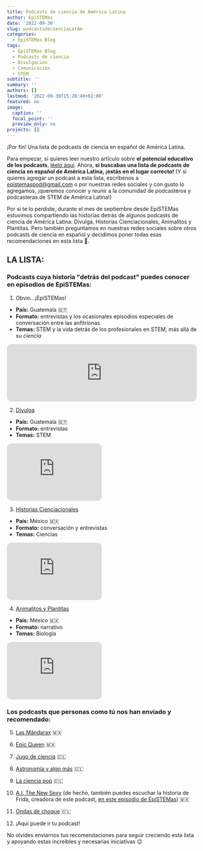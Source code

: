 ```yaml
---
title: Podcasts de ciencia de América Latina
author: EpiSTEMas
date: '2022-09-30'
slug: podcastsdecienciaLatAm
categories:
  - EpiSTEMas Blog
tags:
  - EpiSTEMas Blog
  - Podcasts de ciencia
  - Divulgación
  - Comunicación
  - STEM
subtitle: ''
summary: ''
authors: []
lastmod: '2022-09-30T15:20:40+02:00'
featured: no
image:
  caption: ''
  focal_point: ''
  preview_only: no
projects: []
---
```


¡Por fin! Una lista de podcasts de ciencia en español de América Latina. 

Para empezar, si quieres leer nuestro artículo sobre **el potencial educativo de los podcasts**, [léelo aquí](https://www.epistemas.com/post/potencial_podcasts_de_ciencia_en_espanol/). Ahora, **si buscabas una lista de podcasts de ciencia en español de América Latina, ¡estás en el lugar correcto!** (Y si quieres agregar un podcast a esta lista, escríbenos a epistemaspod@gmail.com o por nuestras redes sociales y con gusto lo agregamos, ¡queremos conocer y reunir a la comunidad de podcasteros y podcasteras de STEM de América Latina!)

Por si te lo perdiste, durante el mes de septiembre desde EpiSTEMas estuvimos compartiendo las historias detrás de algunos podcasts de ciencia de América Latina: Divulga, Historias Cienciacionales, Animalitos y Plantitas. Pero también preguntamos en nuestras redes sociales sobre otros podcasts de ciencia en español y decidimos poner todas esas recomendaciones en esta lista 🎉. 

## **LA LISTA:**
### Podcasts cuya historia "detrás del podcast" puedes conocer en episodios de EpiSTEMas:

1. Obvio...¡EpiSTEMas!
  + **País:** Guatemala 🇬🇹 
  + **Formato:** entrevistas y los ocasionales episodios especiales de conversación entre las anfitrionas
  + **Temas:** STEM y la vida detrás de los profesionales en STEM, más allá de *su ciencia*
  
<iframe style="border-radius:12px" src="https://open.spotify.com/embed/episode/30VFz9wUtAY5ohwJZoFge4?utm_source=generator&theme=0" width="100%" height="152" frameBorder="0" allowfullscreen="" allow="autoplay; clipboard-write; encrypted-media; fullscreen; picture-in-picture" loading="lazy"></iframe>


2. [Divulga](https://www.epistemas.com/post/e73davidmoralesrodas/)
  + **País:** Guatemala 🇬🇹
  + **Formato:** entrevistas
  + **Temas:** STEM
  
<iframe style="border-radius:12px" src="https://open.spotify.com/embed/episode/5BLZWTHUGwpX8goaxw4fdJ?utm_source=generator&theme=0" width="50%" height="152" frameBorder="0" allowfullscreen="" allow="autoplay; clipboard-write; encrypted-media; fullscreen; picture-in-picture" loading="lazy"></iframe>


3. [Historias Cienciacionales](https://www.epistemas.com/post/e74historiascienciacionales/)
  + **País:** México 🇲🇽
  + **Formato:** conversación y entrevistas
  + **Temas:** Ciencias
  
<iframe style="border-radius:12px" src="https://open.spotify.com/embed/episode/0p25yMx9PdHT90eG1Sijab?utm_source=generator&theme=0" width="50%" height="152" frameBorder="0" allowfullscreen="" allow="autoplay; clipboard-write; encrypted-media; fullscreen; picture-in-picture" loading="lazy"></iframe>

4. [Animalitos y Plantitas](https://www.epistemas.com/post/e75sofiavillalpando/)
  + **País:** México 🇲🇽
  + **Formato:** narrativo
  + **Temas:** Biología 
  
<iframe style="border-radius:12px" src="https://open.spotify.com/embed/episode/7IlnQVbEZPZMlrhQnw4zYW?utm_source=generator&theme=0" width="50%" height="152" frameBorder="0" allowfullscreen="" allow="autoplay; clipboard-write; encrypted-media; fullscreen; picture-in-picture" loading="lazy"></iframe>

###  Los podcasts que personas como tú nos han enviado y recomendado:

5. [Las Mándarax](https://open.spotify.com/show/7z80aLbwWMnYAkikC5JTrZ?si=4976612878da4012) 🇲🇽

6. [Epic Queen](https://open.spotify.com/show/35lYVEUcRR6bmXHjJUCJDn?si=48c6f81720cc453b) 🇲🇽

7. [Jugo de ciencia](https://open.spotify.com/show/0sNXtyMM9uGeTpzPQCi2RJ?si=ab8b0d65504a4d6f) 🇨🇱

8. [Astronomía y algo más](https://open.spotify.com/show/28ZMyRjWjXGnPm0lzw5K3b?si=555736c38378416e) 🇨🇱

9. [La ciencia pop](https://open.spotify.com/show/5WuaHQehFw2Gq2dpIqSw43?si=05ab6823fa1c40ce) 🇨🇱

10. [A.I. The New Sexy](https://open.spotify.com/show/4RJDszqkRe18PB6GaCo5kR?si=cc7bd37bfabf434c) (de hecho, también puedes escuchar la historia de Frida, creadora de este podcast, [en este episodio de EpiSTEMas](https://www.epistemas.com/post/e28fridaruh/)) 🇲🇽

11. [Ondas de choque](https://open.spotify.com/show/23TjAGcXE0ZuJa0HcoRnHk?si=a0d39df6bdec4885) 🇨🇱

12. ¡Aquí puede ir tu podcast!


No olvides enviarnos tus recomendaciones para seguir creciendo esta lista y apoyando estas increíbles y necesarias iniciativas 😉